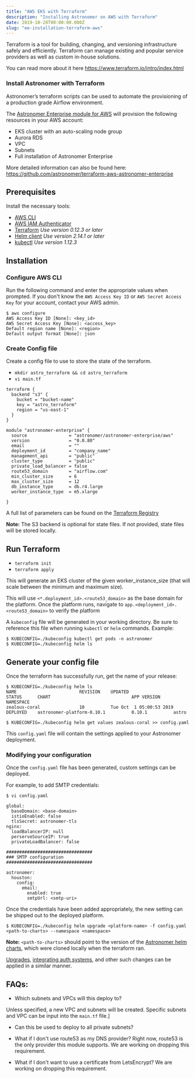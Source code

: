 ```yaml
---
title: "AWS EKS with Terraform"
description: "Installing Astronomer on AWS with Terraform"
date: 2019-10-28T00:00:00.000Z
slug: "ee-installation-terraform-aws"
---
```


Terraform is a tool for building, changing, and versioning infrastructure safely and efficiently. Terraform can manage existing and popular service providers as well as custom in-house solutions.

You can read more about it here https://www.terraform.io/intro/index.html

### Install Astronomer with Terraform

Astronomer’s terraform scripts can be used to automate the provisioning of a production grade Airflow environment.

The [Astronomer Enterprise module for AWS](https://registry.terraform.io/modules/astronomer/astronomer-enterprise/aws/0.0.80) will provision the following resources in your AWS account:
* EKS cluster with an auto-scaling node group
* Aurora RDS
* VPC
* Subnets
* Full installation of Astronomer Enterprise 

More detailed information can also be found here:
https://github.com/astronomer/terraform-aws-astronomer-enterprise

## Prerequisites

Install the necessary tools:

* [AWS CLI](https://docs.aws.amazon.com/cli/latest/userguide/cli-chap-install.html)
* [AWS IAM Authenticator](https://docs.aws.amazon.com/eks/latest/userguide/install-aws-iam-authenticator.html)
* [Terraform](https://www.terraform.io/downloads.html) *Use version 0.12.3 or later*
* [Helm client](https://github.com/helm/helm#install) *Use version 2.14.1 or later*
* [kubectl](https://kubernetes.io/docs/tasks/tools/install-kubectl/) *Use version 1.12.3*


## Installation

### Configure AWS CLI
Run the following command and enter the appropriate values when prompted. If you don't know the `AWS Access Key ID` or `AWS Secret Access Key` for your account, contact your AWS admin.

```
$ aws configure
AWS Access Key ID [None]: <key_id>
AWS Secret Access Key [None]: <access_key>
Default region name [None]: <region>
Default output format [None]: json
```

### Create Config file

Create a config file to use to store the state of the terraform.

* `mkdir astro_terraform && cd astro_terraform`
* `vi main.tf`

```
terraform {
  backend "s3" {
	bucket = "bucket-name"
	key	= "astro_terraform"
	region = "us-east-1"
  }
}

module "astronomer-enterprise" {
  source                = "astronomer/astronomer-enterprise/aws"
  version               = "0.0.80"
  email                 = ""
  deployment_id         = "company_name"
  management_api        = "public"
  cluster_type          = "public"
  private_load_balancer = false
  route53_domain        = "airflow.com"
  min_cluster_size      = 6
  max_cluster_size      = 12
  db_instance_type      = db.r4.large
  worker_instance_type  = m5.xlarge

}
```

A full list of parameters can be found on the [Terraform Registry](https://registry.terraform.io/modules/astronomer/astronomer-aws/aws/1.1.29)


**Note:** The S3 backend is optional for state files. If not provided, state files will be stored locally.

## Run Terraform
* `terraform init`
* `terraform apply`

This will generate an EKS cluster of the given worker_instance_size (that will scale between the minimum and maximum size).

This will use `<*.deployment_id>.<route53_domain>` as the base domain for the platform. Once the platform runs, navigate to `app.<deployment_id>.<route53_domain>` to verify the platform

A `kubeconfig` file will be generated in your working directory. Be sure to reference this file when running `kubectl` or `helm` commands. Example:
```
$ KUBECONFIG=./kubeconfig kubectl get pods -n astronomer
$ KUBECONFIG=./kubeconfig helm ls
```

## Generate your config file

Once the terraform has successfully run, get the name of your release:

```
$ KUBECONFIG=./kubeconfig helm ls
NAME                       	REVISION	UPDATED                 	STATUS  	CHART                             	APP VERSION   	NAMESPACE                             
zealous-coral              	10      	Tue Oct  1 05:00:53 2019	DEPLOYED	astronomer-platform-0.10.1        	0.10.1        	astro     

$ KUBECONFIG=./kubeconfig helm get values zealous-coral >> config.yaml
```

This `config.yaml` file will contain the settings applied to your Astronomer deployment. 

### Modifying your configuration

Once the `config.yaml` file has been generated, custom settings can be deployed.

For example, to add SMTP credentials:

```
$ vi config.yaml

global:
  baseDomain: <base-domain>
  istioEnabled: false
  tlsSecret: astronomer-tls
nginx:
  loadBalancerIP: null
  perserveSourceIP: true
  privateLoadBalancer: false

#################################
### SMTP configuration
#################################  

astronomer:
  houston:
    config:
      email:
        enabled: true
        smtpUrl: <smtp-uri>

```

Once the credentials have been added appropriately, the new setting can be shipped out to the deployed platform.

```
$ KUBECONFIG=./kubeconfig helm upgrade <platform-name> -f config.yaml <path-to-charts> --namespace <namespace>
```

**Note:** `<path-to-charts>` should point to the version of the [Astronomer helm charts](https://github.com/astronomer/astronomer), which were cloned locally when the terraform ran.

[Upgrades](https://www.astronomer.io/docs/ee-upgrade-guide/), [integrating auth systems](https://www.astronomer.io/docs/ee-integrating-auth-systems/), and other such changes can be applied in a similar manner.


## FAQs:

- Which subnets and VPCs will this deploy to?

Unless specified, a new VPC and subnets will be created. Specific subnets and VPC can be input into the `main.tf` file.]

- Can this be used to deploy to all private subnets?

- What if I don't use route53 as my DNS provider?
Right now, route53 is the only provider this module supports. We are working on dropping this requirement.

- What if I don't want to use a certificate from LetsEncrypt?
We are working on dropping this requirement.
